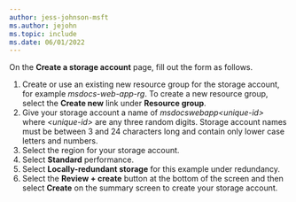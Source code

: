 ```yaml
---
author: jess-johnson-msft
ms.author: jejohn
ms.topic: include
ms.date: 06/01/2022
---
```


On the **Create a storage account** page, fill out the form as follows.

1. Create or use an existing new resource group for the storage account, for example *msdocs-web-app-rg*. To create a new resource group, select the **Create new** link under **Resource group**.
1. Give your storage account a name of *msdocswebapp\<unique-id>* where *\<unique-id>* are any three random digits.  Storage account names must be between 3 and 24 characters long and contain only lower case letters and numbers.
1. Select the region for your storage account.
1. Select **Standard** performance.
1. Select **Locally-redundant storage** for this example under redundancy.
1. Select the **Review + create** button at the bottom of the screen and then select **Create** on the summary screen to create your storage account.
